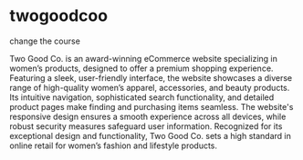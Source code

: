 # twogoodcoo
change the course
<p>Two Good Co. is an award-winning eCommerce website specializing in women’s products, designed to offer a premium shopping experience. Featuring a sleek, user-friendly interface, the website showcases a diverse range of high-quality women’s apparel, accessories, and beauty products. Its intuitive navigation, sophisticated search functionality, and detailed product pages make finding and purchasing items seamless. The website's responsive design ensures a smooth experience across all devices, while robust security measures safeguard user information. Recognized for its exceptional design and functionality, Two Good Co. sets a high standard in online retail for women’s fashion and lifestyle products.</p>

